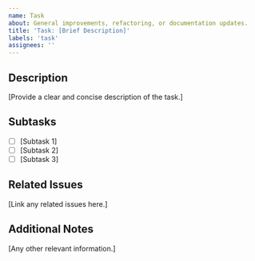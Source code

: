 ```yaml
---
name: Task
about: General improvements, refactoring, or documentation updates.
title: 'Task: [Brief Description]'
labels: 'task'
assignees: ''
---
```


## Description

[Provide a clear and concise description of the task.]

## Subtasks

- [ ] [Subtask 1]
- [ ] [Subtask 2]
- [ ] [Subtask 3]

## Related Issues

[Link any related issues here.]

## Additional Notes

[Any other relevant information.]